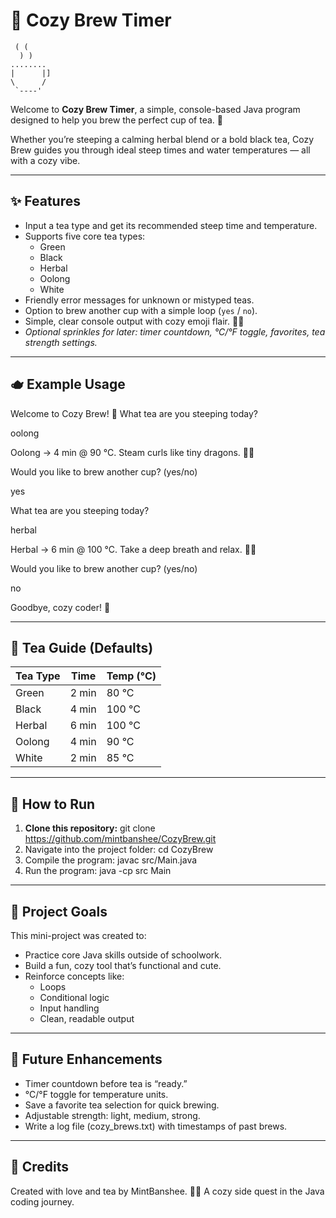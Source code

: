 # 🌿 Cozy Brew Timer

  ```
   ( (
    ) )
  ........
  |      |]
  \      /
   `----'
```


Welcome to **Cozy Brew Timer**, a simple, console-based Java program designed to help you brew the perfect cup of tea. 🍵  

Whether you’re steeping a calming herbal blend or a bold black tea, Cozy Brew guides you through ideal steep times and water temperatures — all with a cozy vibe.

---

## ✨ Features
- Input a tea type and get its recommended steep time and temperature.
- Supports five core tea types:
  - Green
  - Black
  - Herbal
  - Oolong
  - White
- Friendly error messages for unknown or mistyped teas.
- Option to brew another cup with a simple loop (`yes` / `no`).
- Simple, clear console output with cozy emoji flair. 🌙🍵
- *Optional sprinkles for later: timer countdown, °C/°F toggle, favorites, tea strength settings.*

---

## 🫖 Example Usage
Welcome to Cozy Brew! 🌙 What tea are you steeping today?

oolong

Oolong → 4 min @ 90 °C. Steam curls like tiny dragons. 🐉🍵

Would you like to brew another cup? (yes/no)

yes

What tea are you steeping today?

herbal

Herbal → 6 min @ 100 °C. Take a deep breath and relax. 🌿🍵

Would you like to brew another cup? (yes/no)

no

Goodbye, cozy coder! 🌙

---

## 🧪 Tea Guide (Defaults)

| Tea Type | Time   | Temp (°C) |
|----------|--------|-----------|
| Green    | 2 min  | 80 °C     |
| Black    | 4 min  | 100 °C    |
| Herbal   | 6 min  | 100 °C    |
| Oolong   | 4 min  | 90 °C     |
| White    | 2 min  | 85 °C     |

---

## 🚀 How to Run

1. **Clone this repository:**
      git clone https://github.com/mintbanshee/CozyBrew.git
2. Navigate into the project folder:
      cd CozyBrew
3. Compile the program:
      javac src/Main.java
4. Run the program:
      java -cp src Main

---

## 📝 Project Goals

This mini-project was created to:
- Practice core Java skills outside of schoolwork.
- Build a fun, cozy tool that’s functional and cute.
- Reinforce concepts like:
  - Loops
  - Conditional logic
  - Input handling
  - Clean, readable output

---

## 🌱 Future Enhancements

- Timer countdown before tea is “ready.”
- °C/°F toggle for temperature units.
- Save a favorite tea selection for quick brewing.
- Adjustable strength: light, medium, strong.
- Write a log file (cozy_brews.txt) with timestamps of past brews.

---

## 💚 Credits

Created with love and tea by MintBanshee. 🌙✨
A cozy side quest in the Java coding journey.
